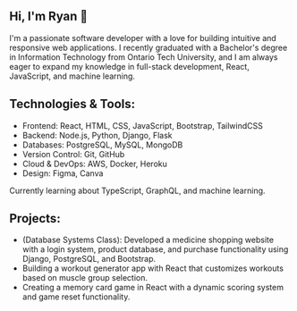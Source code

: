 ## Hi, I'm Ryan 👋
I'm a passionate software developer with a love for building intuitive and responsive web applications. I recently graduated with a Bachelor's degree in Information Technology from Ontario Tech University, and I am always eager to expand my knowledge in full-stack development, React, JavaScript, and machine learning.

## Technologies & Tools:
- Frontend: React, HTML, CSS, JavaScript, Bootstrap, TailwindCSS
- Backend: Node.js, Python, Django, Flask
- Databases: PostgreSQL, MySQL, MongoDB
- Version Control: Git, GitHub
- Cloud & DevOps: AWS, Docker, Heroku
- Design: Figma, Canva

Currently learning about TypeScript, GraphQL, and machine learning.

## Projects:
- (Database Systems Class): Developed a medicine shopping website with a login system, product database, and purchase functionality using Django, PostgreSQL, and Bootstrap.
- Building a workout generator app with React that customizes workouts based on muscle group selection.
- Creating a memory card game in React with a dynamic scoring system and game reset functionality.



<!--
**ryanwcchan/ryanwcchan** is a ✨ _special_ ✨ repository because its `README.md` (this file) appears on your GitHub profile.

Here are some ideas to get you started:

- 🔭 I’m currently working on ...
- 🌱 I’m currently learning ...
- 👯 I’m looking to collaborate on ...
- 🤔 I’m looking for help with ...
- 💬 Ask me about ...
- 📫 How to reach me: ...
- 😄 Pronouns: ...
- ⚡ Fun fact: ...
-->

